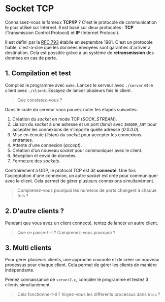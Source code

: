 # Socket TCP

Connaissez-vous le fameux **TCP/IP** ? C'est le protocole de communication le plus utilisé sur Internet. Il est basé sur deux protocoles : **TCP** (Transmission Control Protocol) et **IP** (Internet Protocol).

Il est défini par la [RFC 793](https://tools.ietf.org/html/rfc793) établie en septembre 1981. C'est un protocole fiable, c'est-à-dire que les données envoyées sont garanties d'arriver à destination. Cela est possible grâce à un système de **retransmission** des données en cas de perte.

## 1. Compilation et test

Compilez le programme avec `make`. Lancez le serveur avec `./server` et le client avec `./client`. Essayez de lancer plusieurs fois le client.

> Que constatez-vous ?

Dans le code du serveur vous pouvez noter les étapes suivantes:

1. Création du *socket* en mode TCP (*SOCK_STREAM*).
2. Liaison du *socket* à une adresse et un port (*bind*) avec `INADDR_ANY` pour accepter les connexions de n'importe quelle adresse (*0.0.0.0*).
3. Mise en écoute (*listen*) du *socket* pour accepter les connexions entrantes.
4. Attente d'une connexion (*accept*).
5. Création d'un nouveau *socket* pour communiquer avec le client.
6. Réception et envoi de données.
7. Fermeture des *sockets*.

Contrairement à UDP, le protocol TCP est dit **connecté**. Une fois l'acceptation d'une connexion, un autre *socket* est créé pour communiquer avec le client. Cela permet de gérer plusieurs connexions simultanément.

> Comprenez-vous pourquoi les numéros de ports changent à chaque fois ?

## 2. D'autre clients ?

Pendant que vous avez un client connecté, tentez de lancer un autre client.

> Que se passe-t-il ?
> Comprenez-vous pourquoi ?

## 3. Multi clients

Pour gérer plusieurs clients, une approche courante et de créer un nouveau processus pour chaque client. Cela permet de gérer les clients de manière indépendante.

Prenez connaissance de `server2.c`, compiler le programme et testez 3 clients simultanément.

> Cela fonctionne-t-il ?
> Voyez-vous les différents processus dans `htop` ?
